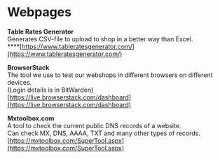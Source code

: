 # Webpages

**Table Rates Generator**  
Generates CSV-file to upload to shop in a better way than Excel.   
****[https://www.tableratesgenerator.com/](https://www.tableratesgenerator.com/)

**BrowserStack**  
The tool we use to test our webshops in different browsers on different devices.   
\(Login details is in BitWarden\)  
[https://live.browserstack.com/dashboard](https://live.browserstack.com/dashboard)

**Mxtoolbox.com**  
A tool to check the current public DNS records of a website.   
Can check MX, DNS, AAAA, TXT and many other types of records.   
[https://mxtoolbox.com/SuperTool.aspx](https://mxtoolbox.com/SuperTool.aspx)



